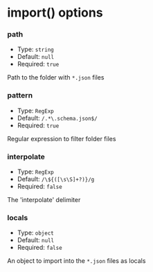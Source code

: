 # import() options

### path

- Type: `string`
- Default: `null`
- Required: `true`

Path to the folder with `*.json` files

### pattern

- Type: `RegExp`
- Default: `/.*\.schema.json$/`
- Required: `true`

Regular expression to filter folder files

### interpolate

- Type: `RegExp`
- Default: `/\${([\s\S]+?)}/g`
- Required: `false`

The 'interpolate' delimiter

### locals

- Type: `object`
- Default: `null`
- Required: `false`

An object to import into the `*.json` files as locals

